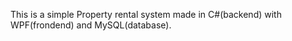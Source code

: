 This is a simple Property rental system made in C#(backend) with WPF(frondend) and MySQL(database).
